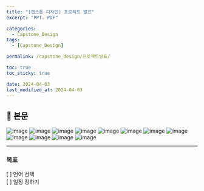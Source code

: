 ```yaml
---
title: "[캡스톤 디자인] 프로젝트 발표"
excerpt: "PPT. PDF"

categories:
  - Capstone_Design
tags:
  - [Capstone_Design]

permalink: /capstone_design/프로젝트발표/

toc: true
toc_sticky: true

date: 2024-04-03
last_modified_at: 2024-04-03
---
```


## 🦥 본문
![image](https://github.com/garusitell/utterances/assets/45359953/12753d27-6d34-4d55-81b2-c9186278ed57)
![image](https://github.com/garusitell/utterances/assets/45359953/b3a3a83f-092f-4b62-a45b-a512c7a95aa0)
![image](https://github.com/garusitell/utterances/assets/45359953/65b928f0-d804-419e-8495-e1e177404654)
![image](https://github.com/garusitell/utterances/assets/45359953/3b27032d-3f7a-4f31-bc55-b8c9e349844a)
![image](https://github.com/garusitell/utterances/assets/45359953/41a08f6f-0279-41e5-8130-588cb590f624)
![image](https://github.com/garusitell/utterances/assets/45359953/fe85beb0-a240-47f4-8bcc-80d274db1999)
![image](https://github.com/garusitell/utterances/assets/45359953/ad12d186-67fe-4aac-9477-3935a4f3a581)
![image](https://github.com/garusitell/utterances/assets/45359953/fc4988eb-3fe8-4aec-bacf-2acc48b9f561)
![image](https://github.com/garusitell/utterances/assets/45359953/2b0319ba-a9c0-4537-ad2b-1caefda6df76)
![image](https://github.com/garusitell/utterances/assets/45359953/4e0476d8-fe38-4cdb-97ab-dea0a8138f33)
![image](https://github.com/garusitell/utterances/assets/45359953/82488f50-62bf-4dcf-b1b7-29efa4f9c11e)
![image](https://github.com/garusitell/utterances/assets/45359953/49c71ae4-ecf5-41cc-9646-91c4d63551cc)

<hr>

### 목표

[ ] 언어 선택  
[ ] 일정 정하기  